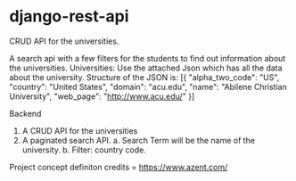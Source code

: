 # django-rest-api
CRUD API for the universities.

A search api with a few filters for the students to find out information about the universities.
Universities: Use the attached Json which has all the data about the university.
Structure of the
JSON is:
[{
"alpha_two_code": "US",
"country": "United States",
"domain": "acu.edu",
"name": "Abilene Christian University",
"web_page": "http://www.acu.edu/"
}]

Backend
1. A CRUD API for the universities
2. A paginated search API.
a. Search Term will be the name of the university.
b. Filter: country code.

Project concept definiton credits = https://www.azent.com/
